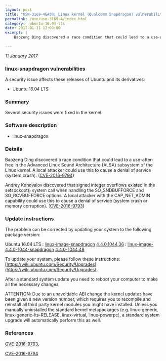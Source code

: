 ```yaml
---
layout: post
title: "USN-3169-4&#58; Linux kernel (Qualcomm Snapdragon) vulnerabilities"
permalink: /usn/usn-3169-4/index.html
category:  ubuntu-16.04-lts
date: 2017-01-11 12:00:00
excerpt: |
    Baozeng Ding discovered a race condition that could lead to a use-after- free in the Advanced Linux Sound Architecture (ALSA) subsystem of the Linux kernel. A local attacker could use this to cause a denial of service (system crash). ([CVE-2016-9794](http://people.ubuntu.com/~ubuntu-security/cve/CVE-2016-9794))
    
--- 
```

 
 

*11 January 2017*

### linux-snapdragon vulnerabilities

A security issue affects these releases of Ubuntu and its derivatives:

* Ubuntu 16.04 LTS

### Summary

Several security issues were fixed in the kernel. 

### Software description

* linux-snapdragon 

### Details

Baozeng Ding discovered a race condition that could lead to a use-after- free in the Advanced Linux Sound Architecture (ALSA) subsystem of the Linux kernel. A local attacker could use this to cause a denial of service (system crash). ([CVE-2016-9794](http://people.ubuntu.com/~ubuntu-security/cve/CVE-2016-9794))

Andrey Konovalov discovered that signed integer overflows existed in the setsockopt() system call when handling the SO_SNDBUFFORCE and SO_RCVBUFFORCE options. A local attacker with the CAP_NET_ADMIN capability could use this to cause a denial of service (system crash or memory corruption). ([CVE-2016-9793](http://people.ubuntu.com/~ubuntu-security/cve/CVE-2016-9793)) 

### Update instructions

The problem can be corrected by updating your system to the following package version:

Ubuntu 16.04 LTS
 : [linux-image-snapdragon](https://launchpad.net/ubuntu/+source/linux-snapdragon) <span> [4.4.0.1044.36](https://launchpad.net/ubuntu/+source/linux-snapdragon/4.4.0-1044.48) </span> 
 : [linux-image-4.4.0-1044-snapdragon](https://launchpad.net/ubuntu/+source/linux-snapdragon) <span> [4.4.0-1044.48](https://launchpad.net/ubuntu/+source/linux-snapdragon/4.4.0-1044.48) </span> 

To update your system, please follow these instructions: [https://wiki.ubuntu.com/Security/Upgrades](https://wiki.ubuntu.com/Security/Upgrades).

After a standard system update you need to reboot your computer to make all the necessary changes.

ATTENTION: Due to an unavoidable ABI change the kernel updates have been given a new version number, which requires you to recompile and reinstall all third party kernel modules you might have installed. Unless you manually uninstalled the standard kernel metapackages (e.g. linux-generic, linux-generic-lts-RELEASE, linux-virtual, linux-powerpc), a standard system upgrade will automatically perform this as well. 

### References

 
 [CVE-2016-9793](http://people.ubuntu.com/~ubuntu-security/cve/CVE-2016-9793), 

 [CVE-2016-9794](http://people.ubuntu.com/~ubuntu-security/cve/CVE-2016-9794)
 

